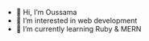 - 👋 Hi, I’m Oussama
- 👀 I’m interested in web development
- 🌱 I’m currently learning Ruby & MERN 


<!---
OussamaElar/OussamaElar is a ✨ special ✨ repository because its `README.md` (this file) appears on your GitHub profile.
You can click the Preview link to take a look at your changes.
--->
